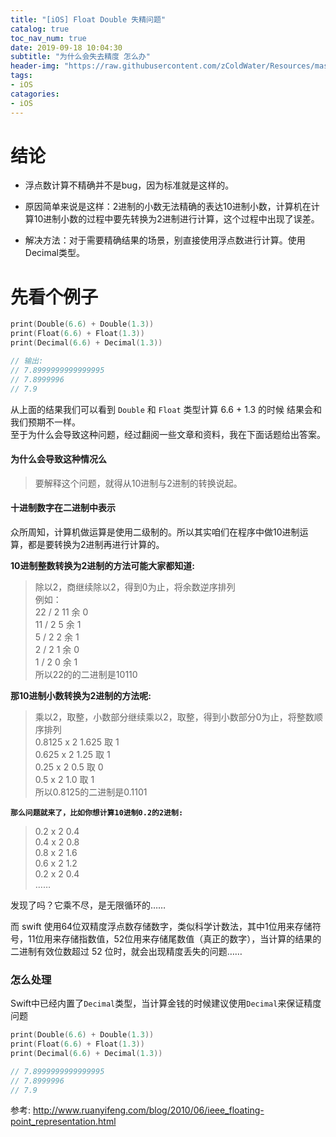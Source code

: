 ```yaml
---
title: "[iOS] Float Double 失精问题"
catalog: true
toc_nav_num: true
date: 2019-09-18 10:04:30
subtitle: "为什么会失去精度 怎么办"
header-img: "https://raw.githubusercontent.com/zColdWater/Resources/master/Images/cover.jpg"
tags:
- iOS
catagories:
- iOS
---
```


# 结论
* 浮点数计算不精确并不是bug，因为标准就是这样的。
  
* 原因简单来说是这样：2进制的小数无法精确的表达10进制小数，计算机在计算10进制小数的过程中要先转换为2进制进行计算，这个过程中出现了误差。
  
* 解决方法：对于需要精确结果的场景，别直接使用浮点数进行计算。使用Decimal类型。

# 先看个例子

```swift
print(Double(6.6) + Double(1.3))
print(Float(6.6) + Float(1.3))
print(Decimal(6.6) + Decimal(1.3))

// 输出: 
// 7.8999999999999995
// 7.8999996
// 7.9
```

从上面的结果我们可以看到 `Double` 和 `Float` 类型计算 6.6 + 1.3 的时候 结果会和我们预期不一样。  
至于为什么会导致这种问题，经过翻阅一些文章和资料，我在下面话题给出答案。

#### 为什么会导致这种情况么
> 要解释这个问题，就得从10进制与2进制的转换说起。

#### 十进制数字在二进制中表示
众所周知，计算机做运算是使用二级制的。所以其实咱们在程序中做10进制运算，都是要转换为2进制再进行计算的。  

**10进制整数转换为2进制的方法可能大家都知道:**  
> 除以2，商继续除以2，得到0为止，将余数逆序排列  
> 例如：  
> 22 / 2 11 余 0  
> 11 / 2 5 余 1  
> 5 / 2 2 余 1  
> 2 / 2 1 余 0  
> 1 / 2 0 余 1  
> 所以22的的二进制是10110  

**那10进制小数转换为2进制的方法呢:**
> 乘以2，取整，小数部分继续乘以2，取整，得到小数部分0为止，将整数顺序排列  
> 0.8125 x 2 1.625 取 1  
> 0.625 x 2 1.25 取 1  
> 0.25 x 2 0.5 取 0  
> 0.5 x 2 1.0 取 1  
> 所以0.8125的二进制是0.1101  

**`那么问题就来了，比如你想计算10进制0.2的2进制:`**
> 0.2 x 2 0.4  
> 0.4 x 2 0.8  
> 0.8 x 2 1.6  
> 0.6 x 2 1.2  
> 0.2 x 2 0.4  
> ……  

发现了吗？它乘不尽，是无限循环的……


而 swift 使用64位双精度浮点数存储数字，类似科学计数法，其中1位用来存储符号，11位用来存储指数值，52位用来存储尾数值（真正的数字），当计算的结果的二进制有效位数超过 52 位时，就会出现精度丢失的问题……

### 怎么处理

Swift中已经内置了`Decimal`类型，当计算金钱的时候建议使用`Decimal`来保证精度问题

```swift
print(Double(6.6) + Double(1.3))
print(Float(6.6) + Float(1.3))
print(Decimal(6.6) + Decimal(1.3))

// 7.8999999999999995
// 7.8999996
// 7.9
```

参考: http://www.ruanyifeng.com/blog/2010/06/ieee_floating-point_representation.html 



